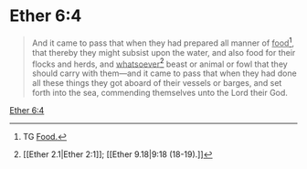 # Ether 6:4

> And it came to pass that when they had prepared all manner of <u>food</u>[^a], that thereby they might subsist upon the water, and also food for their flocks and herds, and <u>whatsoever</u>[^b] beast or animal or fowl that they should carry with them—and it came to pass that when they had done all these things they got aboard of their vessels or barges, and set forth into the sea, commending themselves unto the Lord their God.

[Ether 6:4](https://www.churchofjesuschrist.org/study/scriptures/bofm/ether/6?lang=eng&id=p4#p4)


[^a]: TG [Food.](https://www.churchofjesuschrist.org/study/scriptures/tg/food?lang=eng)
[^b]: [[Ether 2.1|Ether 2:1]]; [[Ether 9.18|9:18 (18-19).]]
